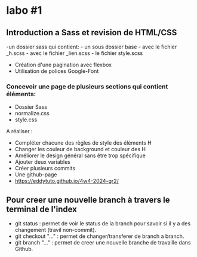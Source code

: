 # labo #1
## Introduction a Sass et revision de HTML/CSS

-un dossier sass qui contient:
    - un sous dossier base
        - avec le fichier _h.scss
        - avec le fichier _lien.scss
    - le fichier style.scss
- Création d'une pagination avec flexbox
- Utilisation de polices Google-Font

### Concevoir une page de plusieurs sections qui contient éléments:
- Dossier Sass
- normalize.css
- style.css

A réaliser :
- Compléter chacune des règles de style des éléments H
- Changer les couleur de background et couleur des H
- Améliorer le design général sans être trop spécifique
- Ajouter deux variables
- Créer plusieurs commits
- Une github-page
- https://eddytuto.github.io/4w4-2024-gr2/

## Pour creer une nouvelle branch à travers le terminal de l'index
- git status : permet de voir le status de la branch pour savoir si il y a des changement (travil non-commit).
- git checkout "..." : permet de changer/transferer de branch a branch.
- git branch "..." : permet de creer une nouvelle branche de travaille dans Github.